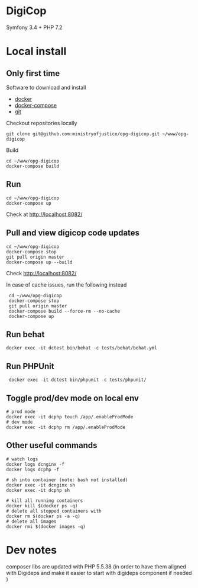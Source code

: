 # DigiCop
Symfony 3.4 + PHP 7.2

# Local install

## Only first time

Software to download and install
  *  [docker](https://docs.docker.com/install/)
  *  [docker-compose](https://docs.docker.com/compose/install/)
  *  [git](https://git-scm.com/book/en/v2/Getting-Started-Installing-Git)
  
Checkout repositories locally

    git clone git@github.com:ministryofjustice/opg-digicop.git ~/www/opg-digicop

Build

    cd ~/www/opg-digicop
    docker-compose build

## Run 
    
    cd ~/www/opg-digicop
    docker-compose up
    
 Check at [http://localhost:8082/](http://localhost:8082/)
   
    
## Pull and view digicop code updates
    
    cd ~/www/opg-digicop
    docker-compose stop
    git pull origin master
    docker-compose up --build
    
 Check [http://localhost:8082/](http://localhost:8082/)
    
  In case of cache issues, run the following instead 
  
     cd ~/www/opg-digicop
     docker-compose stop
     git pull origin master
     docker-compose build --force-rm --no-cache
     docker-compose up
     
## Run behat

    docker exec -it dctest bin/behat -c tests/behat/behat.yml

## Run PHPUnit

     docker exec -it dctest bin/phpunit -c tests/phpunit/

## Toggle prod/dev mode on local env

    # prod mode
    docker exec -it dcphp touch /app/.enableProdMode
    # dev mode
    docker exec -it dcphp rm /app/.enableProdMode

## Other useful commands
    
    # watch logs
    docker logs dcnginx -f
    docker logs dcphp -f

    # sh into container (note: bash not installed)
    docker exec -it dcnginx sh
    docker exec -it dcphp sh
    
    # kill all running containers
    docker kill $(docker ps -q)
    # delete all stopped containers with 
    docker rm $(docker ps -a -q)
    # delete all images 
    docker rmi $(docker images -q)
    
# Dev notes
composer libs are updated with PHP 5.5.38 
(in order to have them aligned with Digideps and make it easier to start with digideps component if needed )
